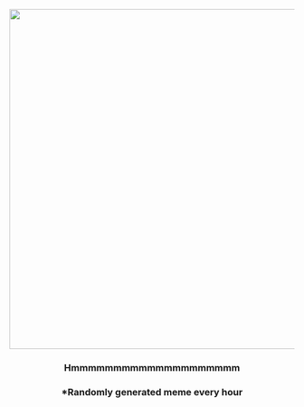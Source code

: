 <p align="center">
        <img src="https://i.postimg.cc/kXg5hbDp/6kr2fh.jpg" width="600" height="600">
        </p>
        <h3 align="center">Hmmmmmmmmmmmmmmmmmmmm</h3>
        <h3 align="center">*Randomly generated meme every hour</h3>
    